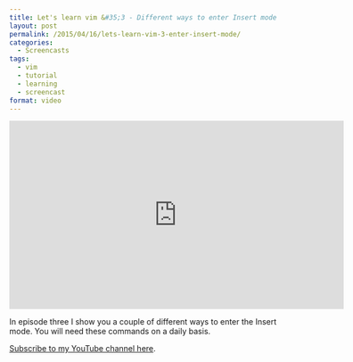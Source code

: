 ```yaml
---
title: Let's learn vim &#35;3 - Different ways to enter Insert mode
layout: post
permalink: /2015/04/16/lets-learn-vim-3-enter-insert-mode/
categories:
  - Screencasts
tags:
  - vim
  - tutorial
  - learning
  - screencast
format: video
---
```

<iframe width="600" height="338" src="https://www.youtube-nocookie.com/embed/pDfp83x1LwU" frameborder="0" allowfullscreen></iframe>

In episode three I show you a couple of different ways to enter the Insert mode. You will need these commands on a daily basis.

[Subscribe to my YouTube channel here](http://www.youtube.com/subscription_center?add_user=visuellegedanken).

